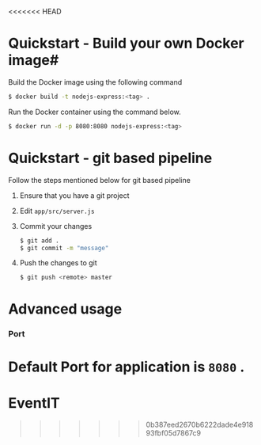 <<<<<<< HEAD
# Quickstart - Build your own Docker image#

Build the Docker image using the following command

```bash
$ docker build -t nodejs-express:<tag> .
```

Run the Docker container using the command below.

```bash
$ docker run -d -p 8080:8080 nodejs-express:<tag>
```

# Quickstart - git based pipeline

Follow the steps mentioned below for git based pipeline

1. Ensure that you have a git project
2. Edit `app/src/server.js`
3. Commit your changes

    ```bash
    $ git add .
    $ git commit -m "message"
    ```

4. Push the changes to git

    ```bash
    $ git push <remote> master
    ```

# Advanced usage

### **Port**

Default Port for application is `8080` .
=======
# EventIT
>>>>>>> 0b387eed2670b6222dade4e91893fbf05d7867c9
